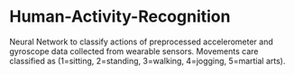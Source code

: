 # Human-Activity-Recognition
Neural Network to classify actions of preprocessed accelerometer and gyroscope data collected from wearable sensors.
Movements care classified as (1=sitting, 2=standing, 3=walking, 4=jogging, 5=martial arts).
